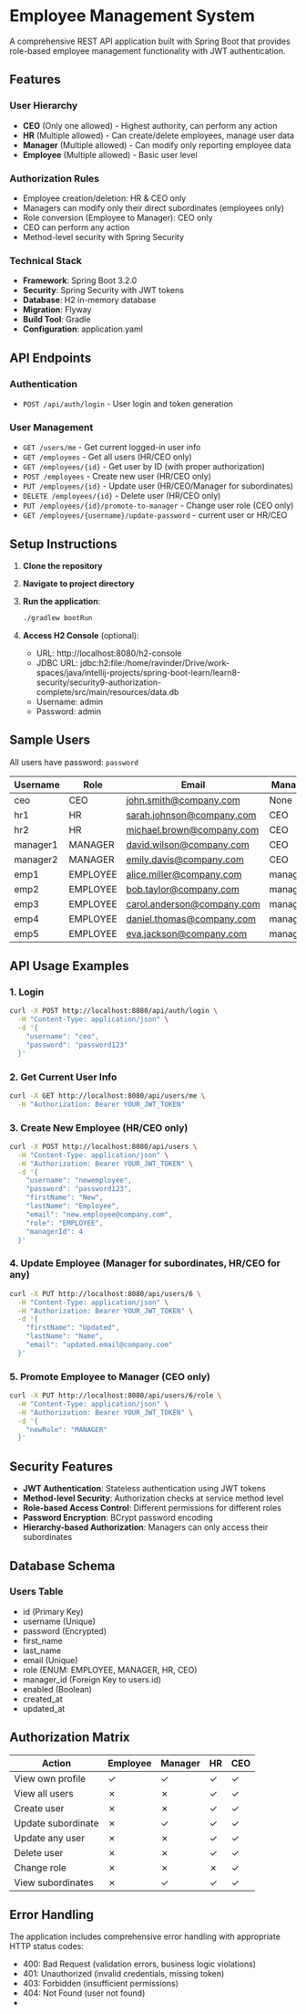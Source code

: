 # Employee Management System

A comprehensive REST API application built with Spring Boot that provides role-based employee management functionality with JWT authentication.

## Features

### User Hierarchy
- **CEO** (Only one allowed) - Highest authority, can perform any action
- **HR** (Multiple allowed) - Can create/delete employees, manage user data
- **Manager** (Multiple allowed) - Can modify only reporting employee data
- **Employee** (Multiple allowed) - Basic user level

### Authorization Rules
- Employee creation/deletion: HR & CEO only
- Managers can modify only their direct subordinates (employees only)
- Role conversion (Employee to Manager): CEO only
- CEO can perform any action
- Method-level security with Spring Security

### Technical Stack
- **Framework**: Spring Boot 3.2.0
- **Security**: Spring Security with JWT tokens
- **Database**: H2 in-memory database
- **Migration**: Flyway
- **Build Tool**: Gradle
- **Configuration**: application.yaml

## API Endpoints

### Authentication
- `POST /api/auth/login` - User login and token generation

### User Management
- `GET /users/me` - Get current logged-in user info
- `GET /employees` - Get all users (HR/CEO only)
- `GET /employees/{id}` - Get user by ID (with proper authorization)
- `POST /employees` - Create new user (HR/CEO only)
- `PUT /employees/{id}` - Update user (HR/CEO/Manager for subordinates)
- `DELETE /employees/{id}` - Delete user (HR/CEO only)
- `PUT /employees/{id}/promote-to-manager` - Change user role (CEO only)
- `GET /employees/{username}/update-password` - current user or HR/CEO

## Setup Instructions

1. **Clone the repository**
2. **Navigate to project directory**
3. **Run the application**:
   ```bash
   ./gradlew bootRun
   ```

4. **Access H2 Console** (optional):
    - URL: http://localhost:8080/h2-console
    - JDBC URL: jdbc:h2:file:/home/ravinder/Drive/work-spaces/java/intellij-projects/spring-boot-learn/learn8-security/security9-authorization-complete/src/main/resources/data.db
    - Username: admin
    - Password: admin

## Sample Users

All users have password: `password`

| Username | Role | Email | Manager |
|----------|------|-------|---------|
| ceo | CEO | john.smith@company.com | None |
| hr1 | HR | sarah.johnson@company.com | CEO |
| hr2 | HR | michael.brown@company.com | CEO |
| manager1 | MANAGER | david.wilson@company.com | CEO |
| manager2 | MANAGER | emily.davis@company.com | CEO |
| emp1 | EMPLOYEE | alice.miller@company.com | manager1 |
| emp2 | EMPLOYEE | bob.taylor@company.com | manager1 |
| emp3 | EMPLOYEE | carol.anderson@company.com | manager2 |
| emp4 | EMPLOYEE | daniel.thomas@company.com | manager2 |
| emp5 | EMPLOYEE | eva.jackson@company.com | manager1 |

## API Usage Examples

### 1. Login
```bash
curl -X POST http://localhost:8080/api/auth/login \
  -H "Content-Type: application/json" \
  -d '{
    "username": "ceo",
    "password": "password123"
  }'
```

### 2. Get Current User Info
```bash
curl -X GET http://localhost:8080/api/users/me \
  -H "Authorization: Bearer YOUR_JWT_TOKEN"
```

### 3. Create New Employee (HR/CEO only)
```bash
curl -X POST http://localhost:8080/api/users \
  -H "Content-Type: application/json" \
  -H "Authorization: Bearer YOUR_JWT_TOKEN" \
  -d '{
    "username": "newemployee",
    "password": "password123",
    "firstName": "New",
    "lastName": "Employee",
    "email": "new.employee@company.com",
    "role": "EMPLOYEE",
    "managerId": 4
  }'
```

### 4. Update Employee (Manager for subordinates, HR/CEO for any)
```bash
curl -X PUT http://localhost:8080/api/users/6 \
  -H "Content-Type: application/json" \
  -H "Authorization: Bearer YOUR_JWT_TOKEN" \
  -d '{
    "firstName": "Updated",
    "lastName": "Name",
    "email": "updated.email@company.com"
  }'
```

### 5. Promote Employee to Manager (CEO only)
```bash
curl -X PUT http://localhost:8080/api/users/6/role \
  -H "Content-Type: application/json" \
  -H "Authorization: Bearer YOUR_JWT_TOKEN" \
  -d '{
    "newRole": "MANAGER"
  }'
```

## Security Features

- **JWT Authentication**: Stateless authentication using JWT tokens
- **Method-level Security**: Authorization checks at service method level
- **Role-based Access Control**: Different permissions for different roles
- **Password Encryption**: BCrypt password encoding
- **Hierarchy-based Authorization**: Managers can only access their subordinates

## Database Schema

### Users Table
- id (Primary Key)
- username (Unique)
- password (Encrypted)
- first_name
- last_name
- email (Unique)
- role (ENUM: EMPLOYEE, MANAGER, HR, CEO)
- manager_id (Foreign Key to users.id)
- enabled (Boolean)
- created_at
- updated_at

## Authorization Matrix

| Action | Employee | Manager | HR | CEO |
|--------|----------|---------|----|----|
| View own profile | ✓ | ✓ | ✓ | ✓ |
| View all users | ✗ | ✗ | ✓ | ✓ |
| Create user | ✗ | ✗ | ✓ | ✓ |
| Update subordinate | ✗ | ✓ | ✓ | ✓ |
| Update any user | ✗ | ✗ | ✓ | ✓ |
| Delete user | ✗ | ✗ | ✓ | ✓ |
| Change role | ✗ | ✗ | ✗ | ✓ |
| View subordinates | ✗ | ✓ | ✓ | ✓ |

## Error Handling

The application includes comprehensive error handling with appropriate HTTP status codes:
- 400: Bad Request (validation errors, business logic violations)
- 401: Unauthorized (invalid credentials, missing token)
- 403: Forbidden (insufficient permissions)
- 404: Not Found (user not found)
-